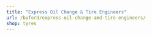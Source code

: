 ```yaml
---
title: "Express Oil Change & Tire Engineers"
url: /buford/express-oil-change-and-tire-engineers/
shop: tyres
---
```

